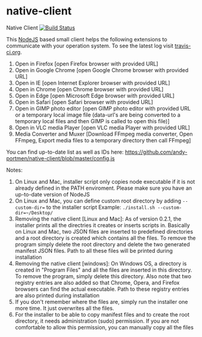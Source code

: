 # native-client

Native Client [![Build Status](https://travis-ci.org/andy-portmen/native-client.svg?branch=master)](https://travis-ci.org/andy-portmen/native-client)

This [NodeJS](https://nodejs.org/) based small client helps the following extensions to communicate with your operation system. To see the latest log visit [travis-ci.org](https://travis-ci.org/andy-portmen/native-client).

1. Open in Firefox [open Firefox browser with provided URL]
1. Open in Google Chrome [open Google Chrome browser with provided URL]
2. Open in IE [open Internet Explorer browser with provided URL]
3. Open in Chrome [open Chrome browser with provided URL]
4. Open in Edge [open Microsoft Edge browser with provided URL]
5. Open in Safari [open Safari browser with provided URL]
6. Open in GIMP photo editor [open GIMP photo editor with provided URL or a temporary local image file (data-url's are being converted to a temporary local files and then GIMP is called to open this file)]
7. Open in VLC media Player [open VLC media Player with provided URL]
8. Media Converter and Muxer [Download FFmpeg media converter, Open FFmpeg, Export media files to a temporary directory then call FFmpeg]

You can find up-to-date list as well as IDs here: https://github.com/andy-portmen/native-client/blob/master/config.js

Notes:

1. On Linux and Mac, installer script only copies node executable if it is not already defined in the PATH enviroment. Please make sure you have an up-to-date version of NodeJS
2. On Linux and Mac, you can define custom root directory by adding `--custom-dir=` to the installer script
  Example: `./install.sh --custom-dir=~/Desktop/`
3. Removing the native client [Linux and Mac]: As of version 0.2.1, the installer prints all the directries it creates or inserts scripts in. Basically on Linux and Mac, two JSON files are inserted to predefined directories and a root directory is created which contains all the files. To remove the program simply delete the root directory and delete the two generated manifest JSON files. Path to all these files will be printed during installation
4. Removing the native client [windows]: On Windows OS, a directory is created in "Program Files" and all the files are inserted in this directory. To remove the program, simply delete this directory. Also note that two registry entries are also added so that Chrome, Opera, and Firefox browsers can find the actual executable. Path to these registry entries are also printed during installation
5. If you don't remember where the files are, simply run the installer one more time. It just overwrites all the files.
6. For the installer to be able to copy manifest files and to create the root directory, it needs administration (sudo) permission. If you are not comfortable to allow this permission, you can manually copy all the files
